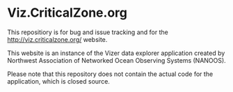 # Viz.CriticalZone.org
This repositiory is for bug and issue tracking and for the http://viz.criticalzone.org/ website.

This website is an instance of the Vizer data explorer application created by Northwest Association of Networked Ocean Observing Systems (NANOOS).

Please note that this repository does not contain the actual code for the application, which is closed source.
